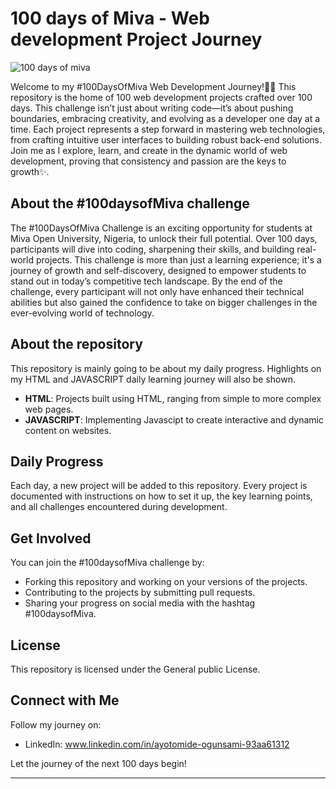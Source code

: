 # 100 days of Miva - Web development Project Journey

![100 days of miva](https://github.com/user-attachments/assets/b76cbbdf-9f71-4212-aeec-ead56a3362be)

Welcome to my #100DaysOfMiva Web Development Journey!🎉🎉 This repository is the home of 100 web development projects crafted over 100 days. This challenge isn’t just about writing code—it’s about pushing boundaries, embracing creativity, and evolving as a developer one day at a time. 
Each project represents a step forward in mastering web technologies, from crafting intuitive user interfaces to building robust back-end solutions. Join me as I explore, learn, and create in the dynamic world of web development, proving that consistency and passion are the keys to growth✨.

## About the #100daysofMiva challenge
The #100DaysOfMiva Challenge is an exciting opportunity for students at Miva Open University, Nigeria, to unlock their full potential. Over 100 days, participants will dive into coding, sharpening their skills, and building real-world projects. This challenge is more than just a learning experience; 
it's a journey of growth and self-discovery, designed to empower students to stand out in today’s competitive tech landscape. By the end of the challenge, every participant will not only have enhanced their technical abilities but also gained the confidence to take on bigger challenges in the ever-evolving world of technology.

## About the repository
This repository is mainly going to be about my daily progress. Highlights on my HTML and JAVASCRIPT daily learning journey will also be shown.
- **HTML**: Projects built using HTML, ranging from simple to more complex web pages.
- **JAVASCRIPT**: Implementing Javascipt to create interactive and dynamic content on websites.

## Daily Progress
Each day, a new project will be added to this repository. Every project is documented with instructions on how to set it up, the key learning points, and all challenges encountered during development.

## Get Involved
You can join the #100daysofMiva challenge by:
- Forking this repository and working on your versions of the projects.
- Contributing to the projects by submitting pull requests.
- Sharing your progress on social media with the hashtag #100daysofMiva.

## License
This repository is licensed under the General public License.

## Connect with Me

Follow my journey on:
- LinkedIn: www.linkedin.com/in/ayotomide-ogunsami-93aa61312

Let the journey of the next 100 days begin!

---


